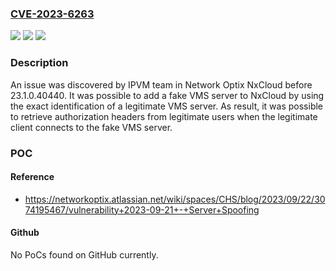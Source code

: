 ### [CVE-2023-6263](https://cve.mitre.org/cgi-bin/cvename.cgi?name=CVE-2023-6263)
![](https://img.shields.io/static/v1?label=Product&message=NxCloud&color=blue)
![](https://img.shields.io/static/v1?label=Version&message=0%3C%2023.1.0.40440%20&color=brighgreen)
![](https://img.shields.io/static/v1?label=Vulnerability&message=CWE-290%20Authentication%20Bypass%20by%20Spoofing&color=brighgreen)

### Description

An issue was discovered by IPVM team in Network Optix NxCloud before 23.1.0.40440. It was possible to add a fake VMS server to NxCloud by using the exact identification of a legitimate VMS server. As result, it was possible to retrieve authorization headers from legitimate users when the legitimate client connects to the fake VMS server.

### POC

#### Reference
- https://networkoptix.atlassian.net/wiki/spaces/CHS/blog/2023/09/22/3074195467/vulnerability+2023-09-21+-+Server+Spoofing

#### Github
No PoCs found on GitHub currently.

